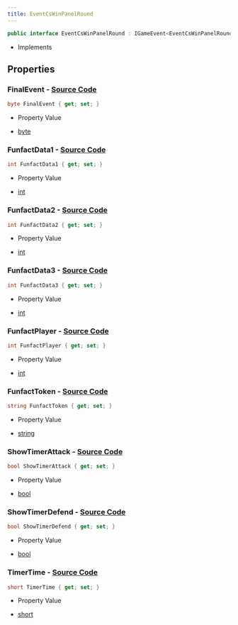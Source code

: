 ```yaml
---
title: EventCsWinPanelRound
---
```


```csharp
public interface EventCsWinPanelRound : IGameEvent<EventCsWinPanelRound>
```

- Implements

## Properties

### **FinalEvent** - [Source Code](https://github.com/swiftly-solution/swiftlys2/blob/main/managed/src/SwiftlyS2.Generated/GameEvents/Interfaces/EventCsWinPanelRound.cs#L38)

```csharp
byte FinalEvent { get; set; }
```

- Property Value

- [byte](https://learn.microsoft.com/dotnet/api/system.byte)

### **FunfactData1** - [Source Code](https://github.com/swiftly-solution/swiftlys2/blob/main/managed/src/SwiftlyS2.Generated/GameEvents/Interfaces/EventCsWinPanelRound.cs#L53)

```csharp
int FunfactData1 { get; set; }
```

- Property Value

- [int](https://learn.microsoft.com/dotnet/api/system.int32)

### **FunfactData2** - [Source Code](https://github.com/swiftly-solution/swiftlys2/blob/main/managed/src/SwiftlyS2.Generated/GameEvents/Interfaces/EventCsWinPanelRound.cs#L58)

```csharp
int FunfactData2 { get; set; }
```

- Property Value

- [int](https://learn.microsoft.com/dotnet/api/system.int32)

### **FunfactData3** - [Source Code](https://github.com/swiftly-solution/swiftlys2/blob/main/managed/src/SwiftlyS2.Generated/GameEvents/Interfaces/EventCsWinPanelRound.cs#L63)

```csharp
int FunfactData3 { get; set; }
```

- Property Value

- [int](https://learn.microsoft.com/dotnet/api/system.int32)

### **FunfactPlayer** - [Source Code](https://github.com/swiftly-solution/swiftlys2/blob/main/managed/src/SwiftlyS2.Generated/GameEvents/Interfaces/EventCsWinPanelRound.cs#L48)

```csharp
int FunfactPlayer { get; set; }
```

- Property Value

- [int](https://learn.microsoft.com/dotnet/api/system.int32)

### **FunfactToken** - [Source Code](https://github.com/swiftly-solution/swiftlys2/blob/main/managed/src/SwiftlyS2.Generated/GameEvents/Interfaces/EventCsWinPanelRound.cs#L43)

```csharp
string FunfactToken { get; set; }
```

- Property Value

- [string](https://learn.microsoft.com/dotnet/api/system.string)

### **ShowTimerAttack** - [Source Code](https://github.com/swiftly-solution/swiftlys2/blob/main/managed/src/SwiftlyS2.Generated/GameEvents/Interfaces/EventCsWinPanelRound.cs#L26)

```csharp
bool ShowTimerAttack { get; set; }
```

- Property Value

- [bool](https://learn.microsoft.com/dotnet/api/system.boolean)

### **ShowTimerDefend** - [Source Code](https://github.com/swiftly-solution/swiftlys2/blob/main/managed/src/SwiftlyS2.Generated/GameEvents/Interfaces/EventCsWinPanelRound.cs#L21)

```csharp
bool ShowTimerDefend { get; set; }
```

- Property Value

- [bool](https://learn.microsoft.com/dotnet/api/system.boolean)

### **TimerTime** - [Source Code](https://github.com/swiftly-solution/swiftlys2/blob/main/managed/src/SwiftlyS2.Generated/GameEvents/Interfaces/EventCsWinPanelRound.cs#L31)

```csharp
short TimerTime { get; set; }
```

- Property Value

- [short](https://learn.microsoft.com/dotnet/api/system.int16)


